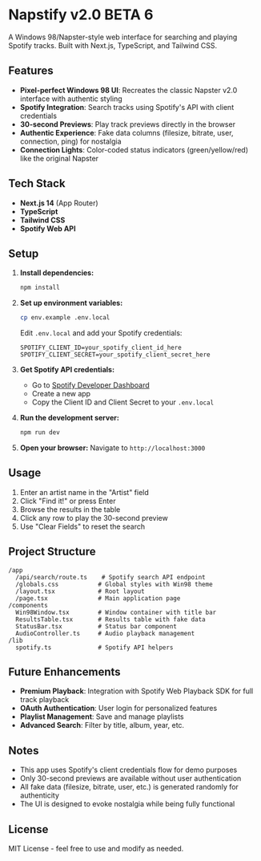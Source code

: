 # Napstify v2.0 BETA 6

A Windows 98/Napster-style web interface for searching and playing Spotify tracks. Built with Next.js, TypeScript, and Tailwind CSS.

## Features

- **Pixel-perfect Windows 98 UI**: Recreates the classic Napster v2.0 interface with authentic styling
- **Spotify Integration**: Search tracks using Spotify's API with client credentials
- **30-second Previews**: Play track previews directly in the browser
- **Authentic Experience**: Fake data columns (filesize, bitrate, user, connection, ping) for nostalgia
- **Connection Lights**: Color-coded status indicators (green/yellow/red) like the original Napster

## Tech Stack

- **Next.js 14** (App Router)
- **TypeScript**
- **Tailwind CSS**
- **Spotify Web API**

## Setup

1. **Install dependencies:**
   ```bash
   npm install
   ```

2. **Set up environment variables:**
   ```bash
   cp env.example .env.local
   ```
   
   Edit `.env.local` and add your Spotify credentials:
   ```
   SPOTIFY_CLIENT_ID=your_spotify_client_id_here
   SPOTIFY_CLIENT_SECRET=your_spotify_client_secret_here
   ```

3. **Get Spotify API credentials:**
   - Go to [Spotify Developer Dashboard](https://developer.spotify.com/dashboard)
   - Create a new app
   - Copy the Client ID and Client Secret to your `.env.local`

4. **Run the development server:**
   ```bash
   npm run dev
   ```

5. **Open your browser:**
   Navigate to `http://localhost:3000`

## Usage

1. Enter an artist name in the "Artist" field
2. Click "Find it!" or press Enter
3. Browse the results in the table
4. Click any row to play the 30-second preview
5. Use "Clear Fields" to reset the search

## Project Structure

```
/app
  /api/search/route.ts    # Spotify search API endpoint
  /globals.css           # Global styles with Win98 theme
  /layout.tsx            # Root layout
  /page.tsx              # Main application page
/components
  Win98Window.tsx        # Window container with title bar
  ResultsTable.tsx       # Results table with fake data
  StatusBar.tsx          # Status bar component
  AudioController.ts     # Audio playback management
/lib
  spotify.ts             # Spotify API helpers
```

## Future Enhancements

- **Premium Playback**: Integration with Spotify Web Playback SDK for full track playback
- **OAuth Authentication**: User login for personalized features
- **Playlist Management**: Save and manage playlists
- **Advanced Search**: Filter by title, album, year, etc.

## Notes

- This app uses Spotify's client credentials flow for demo purposes
- Only 30-second previews are available without user authentication
- All fake data (filesize, bitrate, user, etc.) is generated randomly for authenticity
- The UI is designed to evoke nostalgia while being fully functional

## License

MIT License - feel free to use and modify as needed.
